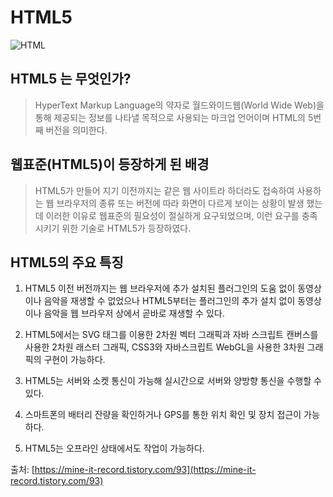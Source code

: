 # HTML5
![HTML](https://upload.wikimedia.org/wikipedia/commons/thumb/6/61/HTML5_logo_and_wordmark.svg/1200px-HTML5_logo_and_wordmark.svg.png)

## HTML5 는 무엇인가? 
> HyperText Markup Language의 약자로 월드와이드웹(World Wide Web)을 통해 제공되는 정보를 나타낼 목적으로 사용되는 마크업 언어이며 HTML의 5번째 버전을 의미한다.



## 웹표준(HTML5)이 등장하게 된 배경



> HTML5가 만들어 지기 이전까지는 같은 웹 사이트라 하더라도 접속하여 사용하는 웹 브라우저의 종류 또는 버전에 따라 화면이 다르게 보이는 상황이 발생 했는데 이러한 이유로 웹표준의 필요성이 절실하게 요구되었으며, 이런 요구를 충족시키기 위한 기술로 HTML5가 등장하였다.



## HTML5의 주요 특징



 1. HTML5 이전 버전까지는 웹 브라우저에 추가 설치된 플러그인의 도움 없이 동영상이나 음악을 재생할 수 없었으나 HTML5부터는 플러그인의 추가 설치 없이 동영상이나 음악을 웹 브라우저 상에서 곧바로 재생할 수 있다.

2. HTML5에서는 SVG 태그를 이용한 2차원 벡터 그래픽과 자바 스크립트 캔버스를 사용한 2차원 래스터 그래픽, CSS3와 자바스크립트 WebGL을 사용한 3차원 그래픽의 구현이 가능하다.



3. HTML5는 서버와 소켓 통신이 가능해 실시간으로 서버와 양방향 통신을 수행할 수 있다.



4. 스마트폰의 배터리 잔량을 확인하거나 GPS를 통한 위치 확인 및 장치 접근이 가능하다.



5. HTML5는 오프라인 상태에서도 작업이 가능하다.



출처: [https://mine-it-record.tistory.com/93](https://mine-it-record.tistory.com/93) 



